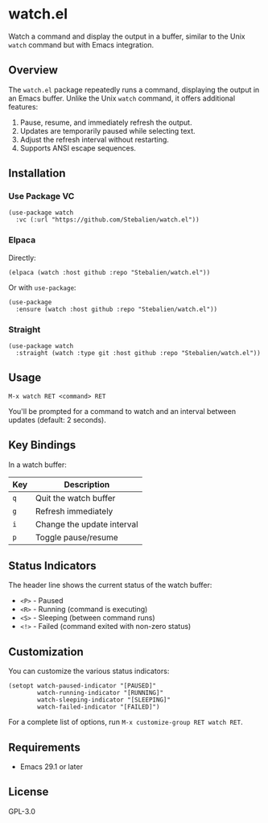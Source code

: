 # watch.el

Watch a command and display the output in a buffer, similar to the Unix `watch` command but with Emacs integration.

## Overview

The `watch.el` package repeatedly runs a command, displaying the output in an Emacs buffer. Unlike the Unix `watch` command, it offers additional features:

1. Pause, resume, and immediately refresh the output.
2. Updates are temporarily paused while selecting text.
3. Adjust the refresh interval without restarting.
4. Supports ANSI escape sequences.

## Installation

### Use Package VC

```elisp
(use-package watch
  :vc (:url "https://github.com/Stebalien/watch.el"))
```

### Elpaca

Directly:

```elisp
(elpaca (watch :host github :repo "Stebalien/watch.el"))
```

Or with `use-package`:

```elisp
(use-package
  :ensure (watch :host github :repo "Stebalien/watch.el"))
```

### Straight

```elisp
(use-package watch
  :straight (watch :type git :host github :repo "Stebalien/watch.el"))
```

## Usage

`M-x watch RET <command> RET`

You'll be prompted for a command to watch and an interval between updates (default: 2 seconds).

## Key Bindings

In a watch buffer:

| Key | Description |
|-----|-------------|
| `q` | Quit the watch buffer |
| `g` | Refresh immediately |
| `i` | Change the update interval |
| `p` | Toggle pause/resume |

## Status Indicators

The header line shows the current status of the watch buffer:

- `<P>` - Paused
- `<R>` - Running (command is executing)
- `<S>` - Sleeping (between command runs)
- `<!>` - Failed (command exited with non-zero status)

## Customization

You can customize the various status indicators:

```elisp
(setopt watch-paused-indicator "[PAUSED]"
        watch-running-indicator "[RUNNING]"
        watch-sleeping-indicator "[SLEEPING]"
        watch-failed-indicator "[FAILED]")
```

For a complete list of options, run `M-x customize-group RET watch RET`.

## Requirements

- Emacs 29.1 or later

## License

GPL-3.0
